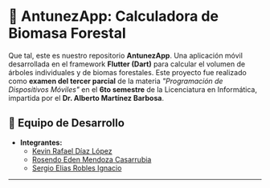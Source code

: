 # 🌳 **AntunezApp: Calculadora de Biomasa Forestal**  

Que tal, este es nuestro repositorio **AntunezApp**. Una aplicación móvil desarrollada en el framework **Flutter (Dart)** para calcular el volumen de árboles individuales y de biomas forestales. Este proyecto fue realizado como **examen del tercer parcial** de la materia *"Programación de Dispositivos Móviles"* en el **6to semestre** de la Licenciatura en Informática, impartida por el **Dr. Alberto Martínez Barbosa**.  

## 📌 **Equipo de Desarrollo**  
- **Integrantes:**  
  - [Kevin Rafael Díaz López](https://github.com/RafaelDiaz01)  
  - [Rosendo Eden Mendoza Casarrubia](https://github.com/EdenMCa)  
  - [Sergio Elias Robles Ignacio](https://github.com/3lias80bles)  

---
